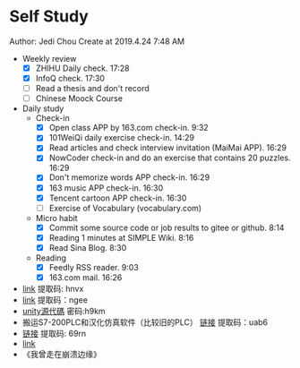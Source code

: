 # Self Study

Author: Jedi Chou
Create at 2019.4.24 7:48 AM

* Weekly review
  -[x] ZHIHU Daily check. 17:28
  -[x] InfoQ check. 17:30
  -[ ] Read a thesis and don't record
  -[ ] Chinese Moock Course

* Daily study
  * Check-in
    -[x] Open class APP by 163.com check-in. 9:32
    -[x] 101WeiQi daily exercise check-in. 14:29
    -[x] Read articles and check interview invitation (MaiMai APP). 16:29
    -[x] NowCoder check-in and do an exercise that contains 20 puzzles. 16:29
    -[x] Don't memorize words APP check-in. 16:29
    -[x] 163 music APP check-in. 16:30
    -[x] Tencent cartoon APP check-in. 16:30
    -[ ] Exercise of Vocabulary (vocabulary.com)

  * Micro habit
    -[x] Commit some source code or job results to gitee or github. 8:14
    -[x] Reading 1 minutes at SIMPLE Wiki. 8:16
    -[x] Read Sina Blog. 8:30

  * Reading
    -[x] Feedly RSS reader. 9:03
    -[x] 163.com mail. 16:26

* [link](https://pan.baidu.com/s/11mW7sB2GFXzZd97lvVYRGQ) 提取码: hnvx
* [link](https://pan.baidu.com/s/1WtIftkcLjBp0tNeHB5Kxmg) 提取码：ngee
* [unity源代碼](https://pan.baidu.com/s/1P8GhQMSOrjrmafw5OYvp2g) 密码:h9km
* 搬运S7-200PLC和汉化仿真软件（比较旧的PLC） [链接](https://pan.baidu.com/s/1uSRDF08UT_iX07-FGOlPfg) 提取码：uab6
* [链接](https://pan.baidu.com/s/1ijrXV2PrD-X5x5JHglQhCQ) 提取码: 69rn
* [link](https://www.52pojie.cn/thread-937878-1-1.html)
* 《我曾走在崩溃边缘》
